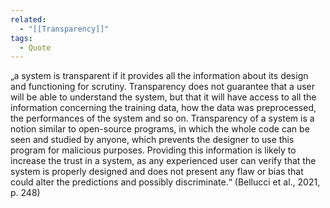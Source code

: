 ```yaml
---
related:
  - "[[Transparency]]"
tags:
  - Quote
---
```

„a system is transparent if it provides all the information about its design and functioning for scrutiny. Transparency does not guarantee that a user will be able to understand the system, but that it will have access to all the information concerning the training data, how the data was preprocessed, the performances of the system and so on. Transparency of a system is a notion similar to open-source programs, in which the whole code can be seen and studied by anyone, which prevents the designer to use this program for malicious purposes. Providing this information is likely to increase the trust in a system, as any experienced user can verify that the system is properly designed and does not present any flaw or bias that could alter the predictions and possibly discriminate.“ (Bellucci et al., 2021, p. 248)
